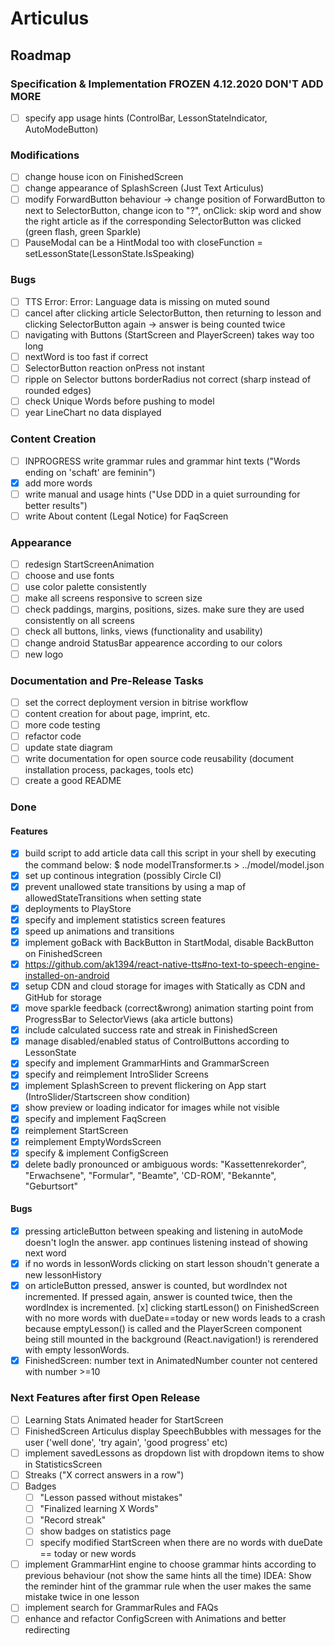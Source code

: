 # Articulus

## Roadmap

### Specification & Implementation FROZEN 4.12.2020 DON'T ADD MORE

- [ ] specify app usage hints (ControlBar, LessonStateIndicator, AutoModeButton)

### Modifications

- [ ] change house icon on FinishedScreen
- [ ] change appearance of SplashScreen (Just Text Articulus)
- [ ] modify ForwardButton behaviour -> change position of ForwardButton to next to SelectorButton, change icon to "?", onClick: skip word and show the right article as if the corresponding SelectorButton was clicked (green flash, green Sparkle)
- [ ] PauseModal can be a HintModal too with closeFunction = setLessonState(LessonState.IsSpeaking)

### Bugs

- [ ] TTS Error: Error: Language data is missing on muted sound
- [ ] cancel after clicking article SelectorButton, then returning to lesson and clicking SelectorButton again -> answer is being counted twice
- [ ] navigating with Buttons (StartScreen and PlayerScreen) takes way too long
- [ ] nextWord is too fast if correct
- [ ] SelectorButton reaction onPress not instant
- [ ] ripple on Selector buttons borderRadius not correct (sharp instead of rounded edges)
- [ ] check Unique Words before pushing to model
- [ ] year LineChart no data displayed

### Content Creation

- [ ] INPROGRESS write grammar rules and grammar hint texts ("Words ending on 'schaft' are feminin")
- [x] add more words
- [ ] write manual and usage hints ("Use DDD in a quiet surrounding for better results")
- [ ] write About content (Legal Notice) for FaqScreen

### Appearance

- [ ] redesign StartScreenAnimation
- [ ] choose and use fonts
- [ ] use color palette consistently
- [ ] make all screens responsive to screen size
- [ ] check paddings, margins, positions, sizes. make sure they are used consistently on all screens
- [ ] check all buttons, links, views (functionality and usability)
- [ ] change android StatusBar appearence according to our colors
- [ ] new logo

### Documentation and Pre-Release Tasks

- [ ] set the correct deployment version in bitrise workflow
- [ ] content creation for about page, imprint, etc.
- [ ] more code testing
- [ ] refactor code
- [ ] update state diagram
- [ ] write documentation for open source code reusability (document installation process, packages, tools etc)
- [ ] create a good README

### Done

#### Features

- [x] build script to add article data
      call this script in your shell by executing the command below:
      \$ node modelTransformer.ts > ../model/model.json
- [x] set up continous integration (possibly Circle CI)
- [x] prevent unallowed state transitions by using a map of allowedStateTransitions when setting state
- [x] deployments to PlayStore
- [x] specify and implement statistics screen features
- [x] speed up animations and transitions
- [x] implement goBack with BackButton in StartModal, disable BackButton on FinishedScreen
- [x] https://github.com/ak1394/react-native-tts#no-text-to-speech-engine-installed-on-android
- [x] setup CDN and cloud storage for images with Statically as CDN and GitHub for storage
- [x] move sparkle feedback (correct&wrong) animation starting point from ProgressBar to SelectorViews (aka article buttons)
- [x] include calculated success rate and streak in FinishedScreen
- [x] manage disabled/enabled status of ControlButtons according to LessonState
- [x] specify and implement GrammarHints and GrammarScreen
- [x] specify and reimplement IntroSlider Screens
- [x] implement SplashScreen to prevent flickering on App start (IntroSlider/Startscreen show condition)
- [x] show preview or loading indicator for images while not visible
- [x] specify and implement FaqScreen
- [x] reimplement StartScreen
- [x] reimplement EmptyWordsScreen
- [x] specify & implement ConfigScreen
- [x] delete badly pronounced or ambiguous words: "Kassettenrekorder", "Erwachsene", "Formular", "Beamte", 'CD-ROM', "Bekannte", "Geburtsort"

#### Bugs

- [x] pressing articleButton between speaking and listening in autoMode doesn't logIn the answer. app continues listening instead of showing next word
- [x] if no words in lessonWords clicking on start lesson shoudn't generate a new lessonHistory
- [x] on articleButton pressed, answer is counted, but wordIndex not incremented. If pressed again, answer is counted twice, then the wordIndex is incremented.
      [x] clicking startLesson() on FinishedScreen with no more words with dueDate==today or new words leads to a crash because emptyLesson() is called and the PlayerScreen component being still
      mounted in the background (React.navigation!) is rerendered with empty lessonWords.
- [x] FinishedScreen: number text in AnimatedNumber counter not centered with number >=10

### Next Features after first Open Release

- [ ] Learning Stats Animated header for StartScreen
- [ ] FinishedScreen Articulus display SpeechBubbles with messages for the user ('well done', 'try again', 'good progress' etc)
- [ ] implement savedLessons as dropdown list with dropdown items to show in StatisticsScreen
- [ ] Streaks ("X correct answers in a row")
- [ ] Badges
  - [ ] "Lesson passed without mistakes"
  - [ ] "Finalized learning X Words"
  - [ ] "Record streak"
  - [ ] show badges on statistics page
  - [ ] specify modified StartScreen when there are no words with dueDate == today or new words
- [ ] implement GrammarHint engine to choose grammar hints according to previous behaviour (not show the same hints all the time) IDEA: Show the reminder hint of the grammar rule when the user makes the same mistake twice in one lesson
- [ ] implement search for GrammarRules and FAQs
- [ ] enhance and refactor ConfigScreen with Animations and better redirecting

